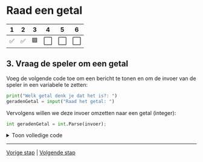 # Raad een getal

| 1 | 2 | 3 | 4 | 5 | 6 |
| --- | --- | --- | --- | --- | --- |
 ✅| ✅ | 🟦 | ⬜ | ⬜ | ⬜ |


## 3. Vraag de speler om een getal

Voeg de volgende code toe om een bericht te tonen en om de invoer van de speler in een variabele te zetten:

```python
print("Welk getal denk je dat het is?: ")
geradenGetal = input("Raad het getal: ")
```

Vervolgens willen we deze invoer omzetten naar een getal (integer):


```python
int geradenGetal = int.Parse(invoer);
```

<details>
<summary>Toon volledige code</summary>

```python
import random

print("Welkom bij het spel 'Raad een Getal'!")
print("Ik heb een getal tussen 1 en 10 gekozen. Kun jij het raden?")

teRadenGetal = random.randint(1, 10)

print("Welk getal denk je dat het is?: ")
invoer = input("Raad het getal: ")
geradenGetal = int(invoer)
```
</details>

---

[Vorige stap](stap_2.md) | [Volgende stap](stap_4.md)